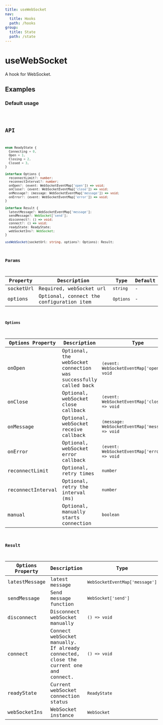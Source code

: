 ```yaml
---
title: useWebSocket
nav:
  title: Hooks
  path: /hooks
group:
  title: State
  path: /state
---
```


# useWebSocket

A hook for WebSocket.

## Examples

### Default usage

<code src="./demo/demo1.tsx" />

## API

```typescript
enum ReadyState {
  Connecting = 0,
  Open = 1,
  Closing = 2,
  Closed = 3,
}

interface Options {
  reconnectLimit?: number;
  reconnectInterval?: number;
  onOpen?: (event: WebSocketEventMap['open']) => void;
  onClose?: (event: WebSocketEventMap['close']) => void;
  onMessage?: (message: WebSocketEventMap['message']) => void;
  onError?: (event: WebSocketEventMap['error']) => void;
}

interface Result {
  latestMessage?: WebSocketEventMap['message'];
  sendMessage?: WebSocket['send'];
  disconnect?: () => void;
  connect?: () => void;
  readyState: ReadyState;
  webSocketIns?: WebSocket;
}

useWebSocket(socketUrl: string, options?: Options): Result;
```

### Params

| Property | Description | Type | Default |
|---------|----------------------------------------------|------------------------|--------|
| socketUrl | Required, webSocket url | `string` | - |
| options | Optional, connect the configuration item | `Options` | - |


#### Options

| Options Property | Description | Type | Default |
|---------|----------------------------------------------|------------------------|--------|
| onOpen | Optional, the webSocket connection was successfully called back | `(event: WebSocketEventMap['open']) => void` | - |
| onClose | Optional, webSocket close callback | `(event: WebSocketEventMap['close']) => void` | - |
| onMessage | Optional, webSocket receive callback | `(message: WebSocketEventMap['message']) => void` | - |
| onError | Optional, webSocket error callback | `(event: WebSocketEventMap['error']) => void` | - |
| reconnectLimit | Optional, retry times | `number` | `3` |
| reconnectInterval | Optional, retry the interval (ms) | `number` | `3000` |
| manual | Optional, manually starts connection | `boolean` | `false` |

### Result

| Options Property | Description | Type |
| ------- | ---- | ------- |
| latestMessage | latest message | `WebSocketEventMap['message']` |
| sendMessage | Send message function | `WebSocket['send']` |
| disconnect | Disconnect webSocket manually | `() => void` |
| connect | Connect webSocket manually. If already connected, close the current one and connect. | `() => void` |
| readyState | Current webSocket connection status | `ReadyState` |
| webSocketIns | WebSocket instance | `WebSocket` |
